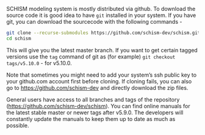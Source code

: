 SCHISM modeling system is mostly distributed via github. To download the source code it is good idea to have `git` installed in your system. If you have git, you can download the sourcecode with the following commands - 

```bash
git clone --recurse-submodules https://github.com/schism-dev/schism.git
cd schism
```

This will give you the latest master branch. If you want to get certain tagged versions use the `tag` command of git as (for example) `git checkout tags/v5.10.0` - for v5.10.0.

Note that sometimes you might need to add your system’s ssh public key to your github.com account first before cloning. 
If cloning fails, you can also go to https://github.com/schism-dev and directly download the zip files.

General users have access to all branches and tags  of the repository (https://github.com/schism-dev/schism). You can find online manuals for the latest stable
 master or newer tags after v5.9.0. The developers will constantly update the manuals to keep them up to date as much as possible. 

